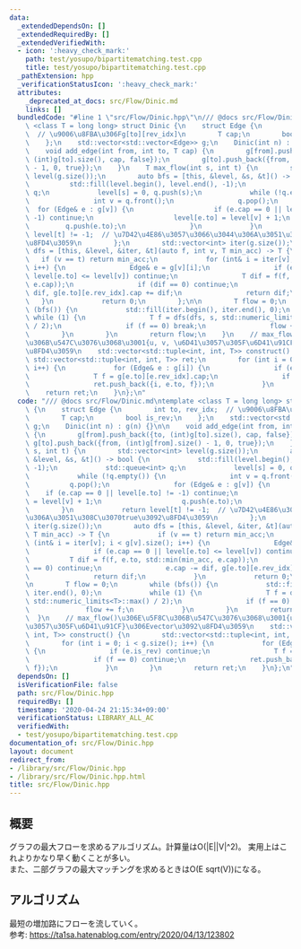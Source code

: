 ```yaml
---
data:
  _extendedDependsOn: []
  _extendedRequiredBy: []
  _extendedVerifiedWith:
  - icon: ':heavy_check_mark:'
    path: test/yosupo/bipartitematching.test.cpp
    title: test/yosupo/bipartitematching.test.cpp
  _pathExtension: hpp
  _verificationStatusIcon: ':heavy_check_mark:'
  attributes:
    _deprecated_at_docs: src/Flow/Dinic.md
    links: []
  bundledCode: "#line 1 \"src/Flow/Dinic.hpp\"\n/// @docs src/Flow/Dinic.md\ntemplate\
    \ <class T = long long> struct Dinic {\n    struct Edge {\n        int to, rev_idx;\
    \  // \u9006\u8FBA\u306Fg[to][rev_idx]\n        T cap;\n        bool is_rev;\n\
    \    };\n    std::vector<std::vector<Edge>> g;\n    Dinic(int n) : g(n) {}\n\n\
    \    void add_edge(int from, int to, T cap) {\n        g[from].push_back({to,\
    \ (int)g[to].size(), cap, false});\n        g[to].push_back({from, (int)g[from].size()\
    \ - 1, 0, true});\n    }\n    T max_flow(int s, int t) {\n        std::vector<int>\
    \ level(g.size());\n        auto bfs = [this, &level, &s, &t]() -> bool {\n  \
    \          std::fill(level.begin(), level.end(), -1);\n            std::queue<int>\
    \ q;\n            level[s] = 0, q.push(s);\n            while (!q.empty()) {\n\
    \                int v = q.front();\n                q.pop();\n              \
    \  for (Edge& e : g[v]) {\n                    if (e.cap == 0 || level[e.to] !=\
    \ -1) continue;\n                    level[e.to] = level[v] + 1;\n           \
    \         q.push(e.to);\n                }\n            }\n            return\
    \ level[t] != -1;  // \u7D42\u4E86\u3057\u3066\u3044\u306A\u3051\u308C\u3070true\u3092\
    \u8FD4\u3059\n        };\n        std::vector<int> iter(g.size());\n        auto\
    \ dfs = [this, &level, &iter, &t](auto f, int v, T min_acc) -> T {\n         \
    \   if (v == t) return min_acc;\n            for (int& i = iter[v]; i < g[v].size();\
    \ i++) {\n                Edge& e = g[v][i];\n                if (e.cap == 0 ||\
    \ level[e.to] <= level[v]) continue;\n                T dif = f(f, e.to, std::min(min_acc,\
    \ e.cap));\n                if (dif == 0) continue;\n                e.cap -=\
    \ dif, g[e.to][e.rev_idx].cap += dif;\n                return dif;\n         \
    \   }\n            return 0;\n        };\n\n        T flow = 0;\n        while\
    \ (bfs()) {\n            std::fill(iter.begin(), iter.end(), 0);\n           \
    \ while (1) {\n                T f = dfs(dfs, s, std::numeric_limits<T>::max()\
    \ / 2);\n                if (f == 0) break;\n                flow += f;\n    \
    \        }\n        }\n        return flow;\n    }\n    // max_flow()\u306E\u5F8C\
    \u306B\u547C\u3076\u3068\u3001{u, v, \u6D41\u3057\u305F\u6D41\u91CF}\u306Evector\u3092\
    \u8FD4\u3059\n    std::vector<std::tuple<int, int, T>> construct() {\n       \
    \ std::vector<std::tuple<int, int, T>> ret;\n        for (int i = 0; i < g.size();\
    \ i++) {\n            for (Edge& e : g[i]) {\n                if (e.is_rev) continue;\n\
    \                T f = g[e.to][e.rev_idx].cap;\n                if (f == 0) continue;\n\
    \                ret.push_back({i, e.to, f});\n            }\n        }\n    \
    \    return ret;\n    }\n};\n"
  code: "/// @docs src/Flow/Dinic.md\ntemplate <class T = long long> struct Dinic\
    \ {\n    struct Edge {\n        int to, rev_idx;  // \u9006\u8FBA\u306Fg[to][rev_idx]\n\
    \        T cap;\n        bool is_rev;\n    };\n    std::vector<std::vector<Edge>>\
    \ g;\n    Dinic(int n) : g(n) {}\n\n    void add_edge(int from, int to, T cap)\
    \ {\n        g[from].push_back({to, (int)g[to].size(), cap, false});\n       \
    \ g[to].push_back({from, (int)g[from].size() - 1, 0, true});\n    }\n    T max_flow(int\
    \ s, int t) {\n        std::vector<int> level(g.size());\n        auto bfs = [this,\
    \ &level, &s, &t]() -> bool {\n            std::fill(level.begin(), level.end(),\
    \ -1);\n            std::queue<int> q;\n            level[s] = 0, q.push(s);\n\
    \            while (!q.empty()) {\n                int v = q.front();\n      \
    \          q.pop();\n                for (Edge& e : g[v]) {\n                \
    \    if (e.cap == 0 || level[e.to] != -1) continue;\n                    level[e.to]\
    \ = level[v] + 1;\n                    q.push(e.to);\n                }\n    \
    \        }\n            return level[t] != -1;  // \u7D42\u4E86\u3057\u3066\u3044\
    \u306A\u3051\u308C\u3070true\u3092\u8FD4\u3059\n        };\n        std::vector<int>\
    \ iter(g.size());\n        auto dfs = [this, &level, &iter, &t](auto f, int v,\
    \ T min_acc) -> T {\n            if (v == t) return min_acc;\n            for\
    \ (int& i = iter[v]; i < g[v].size(); i++) {\n                Edge& e = g[v][i];\n\
    \                if (e.cap == 0 || level[e.to] <= level[v]) continue;\n      \
    \          T dif = f(f, e.to, std::min(min_acc, e.cap));\n                if (dif\
    \ == 0) continue;\n                e.cap -= dif, g[e.to][e.rev_idx].cap += dif;\n\
    \                return dif;\n            }\n            return 0;\n        };\n\
    \n        T flow = 0;\n        while (bfs()) {\n            std::fill(iter.begin(),\
    \ iter.end(), 0);\n            while (1) {\n                T f = dfs(dfs, s,\
    \ std::numeric_limits<T>::max() / 2);\n                if (f == 0) break;\n  \
    \              flow += f;\n            }\n        }\n        return flow;\n  \
    \  }\n    // max_flow()\u306E\u5F8C\u306B\u547C\u3076\u3068\u3001{u, v, \u6D41\
    \u3057\u305F\u6D41\u91CF}\u306Evector\u3092\u8FD4\u3059\n    std::vector<std::tuple<int,\
    \ int, T>> construct() {\n        std::vector<std::tuple<int, int, T>> ret;\n\
    \        for (int i = 0; i < g.size(); i++) {\n            for (Edge& e : g[i])\
    \ {\n                if (e.is_rev) continue;\n                T f = g[e.to][e.rev_idx].cap;\n\
    \                if (f == 0) continue;\n                ret.push_back({i, e.to,\
    \ f});\n            }\n        }\n        return ret;\n    }\n};\n"
  dependsOn: []
  isVerificationFile: false
  path: src/Flow/Dinic.hpp
  requiredBy: []
  timestamp: '2020-04-24 21:15:34+09:00'
  verificationStatus: LIBRARY_ALL_AC
  verifiedWith:
  - test/yosupo/bipartitematching.test.cpp
documentation_of: src/Flow/Dinic.hpp
layout: document
redirect_from:
- /library/src/Flow/Dinic.hpp
- /library/src/Flow/Dinic.hpp.html
title: src/Flow/Dinic.hpp
---
```

## 概要
グラフの最大フローを求めるアルゴリズム。計算量はO(|E||V|^2)。
実用上はこれよりかなり早く動くことが多い。
<br/>
また、二部グラフの最大マッチングを求めるときはO(E sqrt(V))になる。

## アルゴリズム
最短の増加路にフローを流していく。
<br/>
参考: https://ta1sa.hatenablog.com/entry/2020/04/13/123802